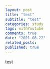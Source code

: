 ```yaml
---
layout: post
title: "test"
subtitle: "test"
categories: study
tags: withYoutube
comments: true
date: "2021-08-22"
related_posts:
published: true
---
```


test